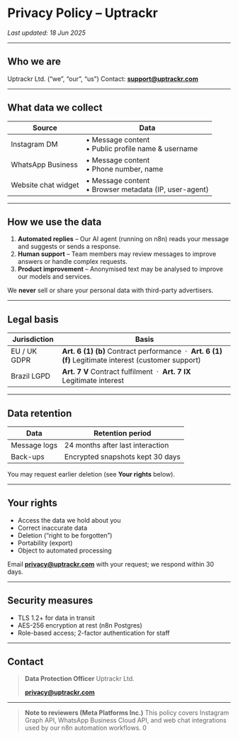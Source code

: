 # Privacy Policy – **Uptrackr**

_Last updated: 18 Jun 2025_

---

## Who we are
Uptrackr Ltd. (“we”, “our”, “us”)
Contact: **support@uptrackr.com**

---

## What data we collect

| Source | Data |
|--------|------|
| Instagram DM | • Message content<br>• Public profile name & username |
| WhatsApp Business | • Message content<br>• Phone number, name |
| Website chat widget | • Message content<br>• Browser metadata (IP, user-agent) |

---

## How we use the data

1. **Automated replies** – Our AI agent (running on n8n) reads your message and suggests or sends a response.
2. **Human support** – Team members may review messages to improve answers or handle complex requests.
3. **Product improvement** – Anonymised text may be analysed to improve our models and services.

We **never** sell or share your personal data with third-party advertisers.

---

## Legal basis

| Jurisdiction | Basis |
|--------------|-------|
| EU / UK GDPR | **Art. 6 (1) (b)** Contract performance &nbsp;·&nbsp; **Art. 6 (1) (f)** Legitimate interest (customer support) |
| Brazil LGPD  | **Art. 7 V** Contract fulfilment &nbsp;·&nbsp; **Art. 7 IX** Legitimate interest |

---

## Data retention

| Data | Retention period |
|------|------------------|
| Message logs | 24 months after last interaction |
| Back-ups | Encrypted snapshots kept 30 days |

You may request earlier deletion (see **Your rights** below).

---

## Your rights

* Access the data we hold about you
* Correct inaccurate data
* Deletion (“right to be forgotten”)
* Portability (export)
* Object to automated processing

Email **privacy@uptrackr.com** with your request; we respond within 30 days.

---

## Security measures

* TLS 1.2+ for data in transit
* AES-256 encryption at rest (n8n Postgres)
* Role-based access; 2-factor authentication for staff

---

## Contact

> **Data Protection Officer**
> Uptrackr Ltd.
>
> **privacy@uptrackr.com**

---

> **Note to reviewers (Meta Platforms Inc.)**
> This policy covers Instagram Graph API, WhatsApp Business Cloud API, and web chat integrations used by our n8n automation workflows.
0